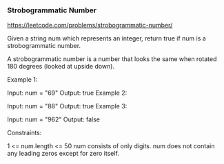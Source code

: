 ### Strobogrammatic Number

https://leetcode.com/problems/strobogrammatic-number/

Given a string num which represents an integer, return true if num is a strobogrammatic number.

A strobogrammatic number is a number that looks the same when rotated 180 degrees (looked at upside down).



Example 1:

Input: num = "69"
Output: true
Example 2:

Input: num = "88"
Output: true
Example 3:

Input: num = "962"
Output: false


Constraints:

1 <= num.length <= 50
num consists of only digits.
num does not contain any leading zeros except for zero itself.